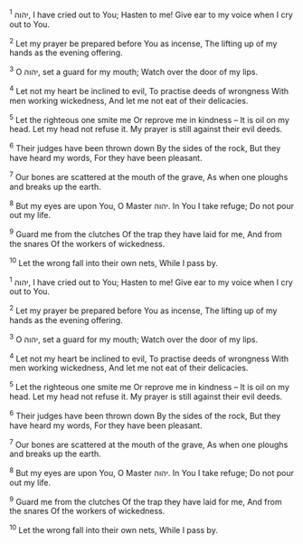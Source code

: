 <sup>1</sup> יהוה, I have cried out to You; Hasten to me! Give ear to my voice when I cry out to You.

<sup>2</sup> Let my prayer be prepared before You as incense, The lifting up of my hands as the evening offering.

<sup>3</sup> O יהוה, set a guard for my mouth; Watch over the door of my lips.

<sup>4</sup> Let not my heart be inclined to evil, To practise deeds of wrongness With men working wickedness, And let me not eat of their delicacies.

<sup>5</sup> Let the righteous one smite me Or reprove me in kindness – It is oil on my head. Let my head not refuse it. My prayer is still against their evil deeds.

<sup>6</sup> Their judges have been thrown down By the sides of the rock, But they have heard my words, For they have been pleasant.

<sup>7</sup> Our bones are scattered at the mouth of the grave, As when one ploughs and breaks up the earth.

<sup>8</sup> But my eyes are upon You, O Master יהוה. In You I take refuge; Do not pour out my life.

<sup>9</sup> Guard me from the clutches Of the trap they have laid for me, And from the snares Of the workers of wickedness.

<sup>10</sup> Let the wrong fall into their own nets, While I pass by.

<sup>1</sup> יהוה, I have cried out to You; Hasten to me! Give ear to my voice when I cry out to You.

<sup>2</sup> Let my prayer be prepared before You as incense, The lifting up of my hands as the evening offering.

<sup>3</sup> O יהוה, set a guard for my mouth; Watch over the door of my lips.

<sup>4</sup> Let not my heart be inclined to evil, To practise deeds of wrongness With men working wickedness, And let me not eat of their delicacies.

<sup>5</sup> Let the righteous one smite me Or reprove me in kindness – It is oil on my head. Let my head not refuse it. My prayer is still against their evil deeds.

<sup>6</sup> Their judges have been thrown down By the sides of the rock, But they have heard my words, For they have been pleasant.

<sup>7</sup> Our bones are scattered at the mouth of the grave, As when one ploughs and breaks up the earth.

<sup>8</sup> But my eyes are upon You, O Master יהוה. In You I take refuge; Do not pour out my life.

<sup>9</sup> Guard me from the clutches Of the trap they have laid for me, And from the snares Of the workers of wickedness.

<sup>10</sup> Let the wrong fall into their own nets, While I pass by.

